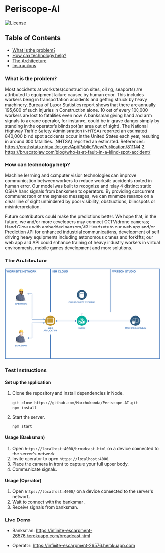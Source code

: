 # Periscope-AI

[![License](https://img.shields.io/badge/License-Apache2-blue.svg)](https://www.apache.org/licenses/LICENSE-2.0)

## Table of Contents

- [What is the problem?](#what-is-the-problem)
- [How can technology help?](#how-can-technology-help)
- [The Architecture](#the-architecture)
- [Instructions](#test-instructions)

### What is the problem?

Most accidents at worksites(construction sites, oil rig, seaports) are attributed to equipment failure caused by human error.
This includes workers being in transportation accidents and getting struck by heavy machinery.
Bureau of Labor Statistics report shows that there are annually 195,600 of such injuries in Construction alone. 10 out of every 100,000 workers are lost to fatalities even now.
A banksman giving hand and arm signals to a crane operator, for instance, could be in grave danger simply by standing in the operator's blindspot(an area out of sight).
The National Highway Traffic Safety Administration (NHTSA) reported an estimated 840,000 blind spot accidents occur in the United States each year, resulting in around 300 fatalities.
(NHTSA) reported an estimated.
References:
https://crashstats.nhtsa.dot.gov/Api/Public/ViewPublication/811144 2. https://bruscatolaw.com/blog/who-is-at-fault-in-a-blind-spot-accident/

### How can technology help?

Machine learning and computer vision technologies can improve communication between workers to reduce worksite accidents rooted in human error.
Our model was built to recognize and relay 4 distinct static OSHA hand signals from banksmen to operators.
By providing concurrent communication of the signaled messages, we can minimize reliance on a clear line of sight unhindered by poor visibility, obstructions, blindspots or misinterpretation.

Future contributors could make the predictions better. We hope that, in the future, we and/or more developers may connect CCTV/drone cameras; Hand Gloves with embedded sensors/VR Headsets to our web app and/or Prediction API for enhanced industrial communications, development of self driving heavy equipments including autonomous cranes and forklifts; our web app and API could enhance training of heavy industry workers in virtual environments, mobile games development and more solutions.

### The Architecture

![diagram](assets/architecture.png)

### Test Instructions

#### Set up the application

1. Clone the repository and install dependencies in Node.

   ```
   git clone https://github.com/Manchukonda/Periscope-AI.git
   npm install
   ```

2. Start the server.
   ```
   npm start
   ```

#### Usage (Banksman)

1. Open `https://localhost:4000/broadcast.html` on a device connected to the server's network.
2. Invite operator to open `https://localhost:4000`.
3. Place the camera in front to capture your full upper body.
4. Communicate signals.

#### Usage (Operator)

1. Open `https://localhost:4000/` on a device connected to the server's network.
2. Wait to connect with the banksman.
3. Receive signals from banksman.

### Live Demo

- Banksman: https://infinite-escarpment-26576.herokuapp.com/broadcast.html

- Operator: https://infinite-escarpment-26576.herokuapp.com
